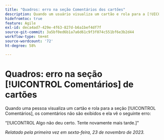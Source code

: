 ```yaml
---
title: "Quadros: erro na seção Comentários dos cartões"
description: Quando um usuário visualiza um cartão e rola para a [!UICONTROL Comentários], seção, comentários não são exibidos e o usuário vê um erro.
hidefromtoc: true
feature: Agile
exl-id: deca4ad7-429e-4f63-827d-b6a1bef4df7f
source-git-commit: 3a5bf0ed6b1a7a6d61c9f3f074c551bf6e3b2d44
workflow-type: tm+mt
source-wordcount: '72'
ht-degree: 58%

---
```


# Quadros: erro na seção [!UICONTROL Comentários] de cartões

<!--
>[!NOTE]
>
>This issue was fixed on January 12, 2024.-->

Quando uma pessoa visualiza um cartão e rola para a seção [!UICONTROL Comentários], os comentários não são exibidos e ela vê o seguinte erro:

“[!UICONTROL Algo não deu certo. Tente novamente mais tarde.]&quot;

_Relatado pela primeira vez em sexta-feira, 23 de novembro de 2023._
